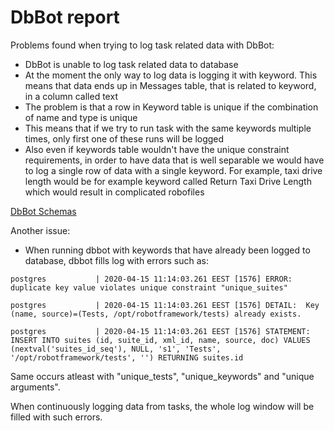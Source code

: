 # DbBot report

Problems found when trying to log task related data with DbBot:

- DbBot is unable to log task related data to database
- At the moment the only way to log data is logging it with keyword. This means that data ends up in Messages table, that is related to keyword, in a column called text
- The problem is that a row in Keyword table is unique if the combination of name and type is unique
- This means that if we try to run task with the same keywords multiple times, only first one of these runs will be logged
- Also even if keywords table wouldn't have the unique constraint requirements, in order to have data that is well separable we would have to log a single row of data with a single keyword. For example, taxi drive length would be for example keyword called Return Taxi Drive Length which would result in complicated robofiles

[DbBot Schemas](https://github.com/robotframework/DbBot/blob/master/doc/robot_database.md)

Another issue:

- When running dbbot with keywords that have already been logged to database, dbbot fills log with errors such as:

```
postgres           | 2020-04-15 11:14:03.261 EEST [1576] ERROR:  duplicate key value violates unique constraint "unique_suites"

postgres           | 2020-04-15 11:14:03.261 EEST [1576] DETAIL:  Key (name, source)=(Tests, /opt/robotframework/tests) already exists.

postgres           | 2020-04-15 11:14:03.261 EEST [1576] STATEMENT:  INSERT INTO suites (id, suite_id, xml_id, name, source, doc) VALUES (nextval('suites_id_seq'), NULL, 's1', 'Tests', '/opt/robotframework/tests', '') RETURNING suites.id
```

Same occurs atleast with "unique_tests", "unique_keywords" and "unique arguments".

When continuously logging data from tasks, the whole log window will be filled with such errors.
